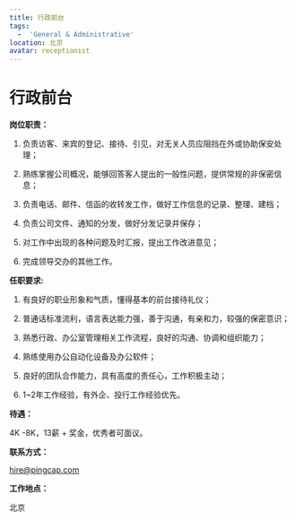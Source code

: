 ```yaml
---
title: 行政前台
tags:
  -  'General & Administrative'
location: 北京
avatar: receptionist
---
```


# 行政前台

**岗位职责：**

1. 负责访客、来宾的登记、接待、引见，对无关人员应阻挡在外或协助保安处理；

2. 熟练掌握公司概况，能够回答客人提出的一般性问题，提供常规的非保密信息；

3. 负责电话、邮件、信函的收转发工作，做好工作信息的记录、整理、建档； 

4. 负责公司文件、通知的分发，做好分发记录并保存； 

5. 对工作中出现的各种问题及时汇报，提出工作改进意见； 

6. 完成领导交办的其他工作。

**任职要求:**

1. 有良好的职业形象和气质，懂得基本的前台接待礼仪； 

2. 普通话标准流利，语言表达能力强，善于沟通，有亲和力，较强的保密意识； 

3. 熟悉行政、办公室管理相关工作流程，良好的沟通、协调和组织能力；

4. 熟练使用办公自动化设备及办公软件； 

5. 良好的团队合作能力，具有高度的责任心，工作积极主动；

6. 1~2年工作经验，有外企、投行工作经验优先。

**待遇：**

4K -8K，13薪 + 奖金，优秀者可面议。

**联系方式：**

hire@pingcap.com

**工作地点：**

北京
